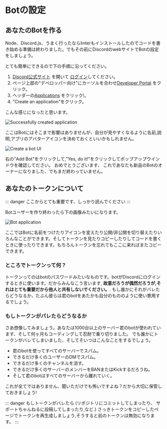 <!-- 
# Setting up a bot application 
-->
# Botの設定



<!-- 
## Creating your bot 
-->

## あなたのBotを作る



<!--
Now that you've installed Node, discord.js, and hopefully a linter, you're almost ready to start coding! The next step you need to take is setting up an actual Discord bot application via Discord's website.
-->

Node、Discord.js、うまく行ったならlinterもインストールしたのでコードを書き始める準備は終わりました。でもその前にDiscordのwebサイトでBotの設定をしましょう。


<!--
It's incredibly easy to create one. The steps you need to take are as follows:
-->

とても簡単にできるので下の手順に沿ってください。




<!--
1. Open up [the Discord website](https://discordapp.com/) and [login](https://discordapp.com/login).
2. Hover over the "Developers" drop-down menu and click on the [Developer Portal](https://discordapp.com/developers/docs/intro) link.
3. On the header click on the [Applications](https://discordapp.com/developers/applications) link.
4. Click on the "Create an application" button.
-->


1. [Discord公式サイト](https://discordapp.com/) を開いて [ログイン](https://discordapp.com/login)してください。
2. ページ上部の"デベロッパー向け"にカーソルを合わせ[Developer Portal](https://discordapp.com/developers/docs/intro) をクリック。
3. ヘッダーの[Applications](https://discordapp.com/developers/applications) をクリック!。
4. "Create an application"をクリック。



<!--
You should see a page like this:
-->


こんな感じになったと思います。




![Successfully created application](~@/images/create-app.png)


<!--
You can optionally enter a name, description, and avatar for your application here. Once you've saved your changes, you can move on by selecting the "Bot" tab in the left pane.

-->


ここはBotにはそこまで影響はありませんが、自分が見やすくなるように名前,説明,アプリのアバターアイコンを決めておくといいかもしれません。

![Create a bot UI](~@/images/create-bot.png)


<!--
Click the "Add Bot" button on the right and confirm the pop-up window by clicking "Yes, do it!". Congratulations, you're now the proud owner of a shiny new Discord bot! You're not quite done, though.
-->


右の"Add Bot"をクリックして,"Yes, do it!"をクリックしてポップアップウインドウを確認してださい。 おめでとうございます、 これであなたも新品のBotのオーナーになりました、でもまだ終わっていません。


<!--
## Your token
-->


## あなたのトークンについて


<!--
::: danger
This section is very important, so pay close attention. It explains what your bot token is, as well as the security aspects of it.
:::
-->


::: danger
ここからとても重要です、しっかり読んでください
:::


<!--
After creating a bot user, you'll see a section like this:
-->


Botユーザーを作り終わったら下の画像みたいになります。

![Bot application](~@/images/created-bot.png)


<!--
In this panel, you can give your bot a snazzy avatar, set its username, and make it public or private. You can access your token in this panel as well, either by revealing it or simply pressing the "Copy" button. When we ask you to paste your token somewhere, this is the value that you need to put in. Don't worry if you do happen to lose it at some point; you can always come back to this page and copy it again.
-->


ここではBotに名前をつけたりアイコンを変えたり公開/非公開を切り替えたりいろんなことができます。そしてトークンを見たりコピーしたりしてコードを書くときに使ったりできます。もちろんトークンを忘れてもここに来ればまたコピーできます。


<!--
### What is a token, anyway?

-->


### ところでトークンって何？


<!--
A token is essentially your bot's password; it's what your bot uses to login to Discord. With that being said, **it is vital that you do not ever share this token with anybody, purposely or accidentally**. If someone does manage to get a hold of your token, they can use your bot as if it were theirs—this means they can perform malicious acts with it.
-->


トークンってのはbotのパスワードみたいなものです。botがDiscordにログインするときに使います。だからみんなこう言います, **故意だろうが偶然だろうが,それはとても重要だから他人と共有しないでください。**. もし誰かにそれがバレたらどうなるか，たぶん彼らは君のbotをあたかも自分のもののように使い悪用するでしょう。


<!--
### Token leak scenario
-->


### もしトークンがバレたらどうなるか


<!--
Let's imagine that you have a bot on over 1,000 servers, and it took you many, many months of coding and patience to get it on that amount. Your token gets leaked somewhere, and now someone else has it. That person can:

* Spam every server your bot is on;
* Attempt to DM spam as many users as they can;
* Attempt to delete as many channels as they can;
* Attempt to kick or ban as many server members as they possibly can;
* Make your bot leave all of the servers it has joined.
-->


さあ想像してみましょう。あなたは1000台以上のサーバー君のbotが使われています、そして何ヶ月もコーディングして忍耐で乗り切りました。
でも誰かにトークンがバレてしまいました、そしてそいつはこんなことをするでしょう。

* 君のbotを使ってすべてのサーバーでスパム。
* できるだけ多くのユーザーのDMでスパム。
* できるだけ多くのチャンネルを消す。
* できるだけ多くのサーバーのメンバーをBANまたはKickするだろうね。
* そして君のbotはすべてのサーバーから離れていく。


<!--
All that and much, much more. Sounds pretty terrible, right? So make sure to keep your token as safe as possible!
-->


これが全てではありません、聞いただけでも怖いですよね？だから大切に保管しておきましょう!


<!--
::: danger
If you ever somehow leak your token (commit it to a repository, post it in a support channel, etc.) or otherwise see your bot in danger, return to this page and regenerate a new one. Your old token will become invalid and you'll need to update it with the new one in all the places you've used it.
:::
-->


::: danger
もしトークンがバレたら (リポジトリにコミットしてしまったり、 サポートちゃんねるに投稿してしまったり,など.) さっきトークンをコピーしたページでトークンを再生成しましょう,そうすると前のトークンは無効になります。
:::